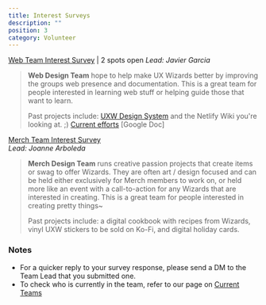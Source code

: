```yaml
---
title: Interest Surveys
description: ""
position: 3
category: Volunteer
---
```

[Web Team Interest Survey](https://docs.google.com/forms/d/e/1FAIpQLScPK0behLBnZcAjF6RAgwr9U9cDRJcA9SrN8djmnq6TxxOO1g/viewform) | 2 spots open
*Lead: Javier Garcia*

> **Web Design Team** hope to help make UX Wizards better by improving the groups web presence and documentation. This is a great team for people interested in learning web stuff or helping guide those that want to learn.
>
> Past projects include: [UXW Design System](https://designsystem.uxwizards.org/#/introduction) and the Netlify Wiki you're looking at. ;)
> [Current efforts](https://docs.google.com/document/d/1gQuElZPMwrIcFYKgeDSpVGZY4mj_BwhF_lzZnyl4oZw/edit#heading=h.av4ktixqmjyf) \[Google Doc]

[Merch Team Interest Survey](https://docs.google.com/forms/d/e/1FAIpQLScVksUmf3GseBOtnOU2f_HhumVNzDhnUMYNRhxgD5UQy7TECw/viewform)\
*Lead: Joanne Arboleda*

> **Merch Design Team** runs creative passion projects that create items or swag to offer Wizards. They are often art / design focused and can be held either exclusively for Merch members to work on, or held more like an event with a call-to-action for any Wizards that are interested in creating. This is a great team for people interested in creating pretty things~
>
> Past projects include: a digital cookbook with recipes from Wizards, vinyl UXW stickers to be sold on Ko-Fi, and digital holiday cards.

### Notes

* For a quicker reply to your survey response, please send a DM to the Team Lead that you submitted one.
* To check who is currently in the team, refer to our page on [Current Teams](https://uxwizardswiki.netlify.app/current-leadership-teams)
